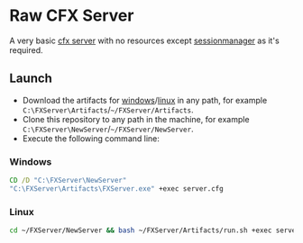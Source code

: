# Raw CFX Server
A very basic [cfx server](https://docs.fivem.net/docs/server-manual/setting-up-a-server-vanilla/#windows) with no resources except [sessionmanager](https://github.com/citizenfx/cfx-server-data/tree/master/resources/%5Bsystem%5D/sessionmanager) as it's required.

## Launch
- Download the artifacts for [windows](https://runtime.fivem.net/artifacts/fivem/build_server_windows/master/)/[linux](https://runtime.fivem.net/artifacts/fivem/build_proot_linux/master/) in any path, for example `C:\FXServer\Artifacts`/`~/FXServer/Artifacts`.
- Clone this repository to any path in the machine, for example `C:\FXServer\NewServer`/`~/FXServer/NewServer`.
- Execute the following command line:
### Windows
```cmd
CD /D "C:\FXServer\NewServer"
"C:\FXServer\Artifacts\FXServer.exe" +exec server.cfg
```
### Linux
```sh
cd ~/FXServer/NewServer && bash ~/FXServer/Artifacts/run.sh +exec server.cfg
```
